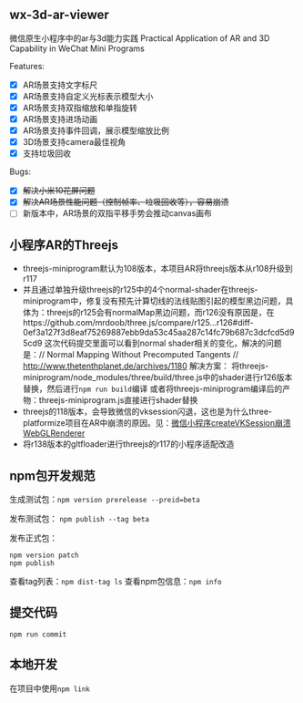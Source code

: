 ## wx-3d-ar-viewer
微信原生小程序中的ar与3d能力实践
Practical Application of AR and 3D Capability in WeChat Mini Programs

Features:
- [x] AR场景支持文字标尺
- [x] AR场景支持自定义光标表示模型大小
- [x] AR场景支持双指缩放和单指旋转
- [x] AR场景支持进场动画
- [x] AR场景支持事件回调，展示模型缩放比例
- [x] 3D场景支持camera最佳视角
- [x] 支持垃圾回收

Bugs:
- [x] ~~解决小米10花屏问题~~
- [x] ~~解决AR场景性能问题（控制帧率、垃圾回收等），容易崩溃~~
- [ ] 新版本中，AR场景的双指平移手势会推动canvas画布

## 小程序AR的Threejs
- threejs-miniprogram默认为108版本，本项目AR将threejs版本从r108升级到r117
- 并且通过单独升级threejs的r125中的4个normal-shader在threejs-miniprogram中，修复没有预先计算切线的法线贴图引起的模型黑边问题，具体为：threejs的r125会有normalMap黑边问题，而r126没有原因是，在https://github.com/mrdoob/three.js/compare/r125...r126#diff-0ef3a127f3d8eaf75269887ebb9da53c45aa287c14fc79b687c3dcfcd5d95cd9 这次代码提交里面可以看到normal shader相关的变化，解决的问题是：// Normal Mapping Without Precomputed Tangents // http://www.thetenthplanet.de/archives/1180
解决方案： 将threejs-miniprogram/node_modules/three/build/three.js中的shader进行r126版本替换，然后进行`npm run build`编译
或者将threejs-miniprogram编译后的产物：threejs-miniprogram.js直接进行shader替换
- threejs的118版本，会导致微信的vksession闪退，这也是为什么three-platformize项目在AR中崩溃的原因。见：[微信小程序createVKSession崩溃WebGLRenderer](https://github.com/deepkolos/three-platformize/issues/25)
- 将r138版本的gltfloader进行threejs的r117的小程序适配改造

## npm包开发规范
生成测试包：`npm version prerelease --preid=beta`

发布测试包： `npm publish --tag beta`

发布正式包：
```
npm version patch 
npm publish
```

查看tag列表：`npm dist-tag ls`
查看npm包信息：`npm info`

## 提交代码
`npm run commit`

## 本地开发
在项目中使用`npm link`
